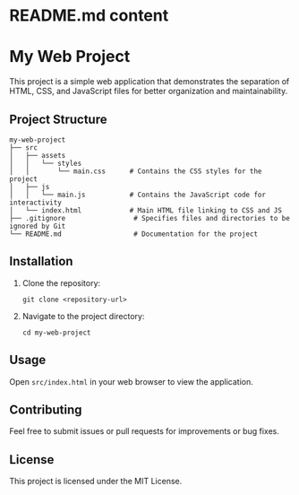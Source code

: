 # README.md content

# My Web Project

This project is a simple web application that demonstrates the separation of HTML, CSS, and JavaScript files for better organization and maintainability.

## Project Structure

```
my-web-project
├── src
│   ├── assets
│   │   └── styles
│   │       └── main.css      # Contains the CSS styles for the project
│   ├── js
│   │   └── main.js           # Contains the JavaScript code for interactivity
│   └── index.html            # Main HTML file linking to CSS and JS
├── .gitignore                 # Specifies files and directories to be ignored by Git
└── README.md                  # Documentation for the project
```

## Installation

1. Clone the repository:
   ```
   git clone <repository-url>
   ```
2. Navigate to the project directory:
   ```
   cd my-web-project
   ```

## Usage

Open `src/index.html` in your web browser to view the application.

## Contributing

Feel free to submit issues or pull requests for improvements or bug fixes. 

## License

This project is licensed under the MIT License.